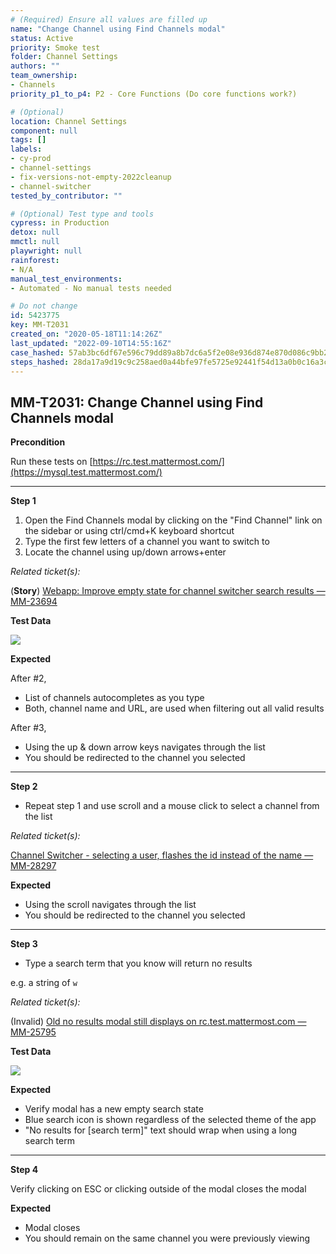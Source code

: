 ```yaml
---
# (Required) Ensure all values are filled up
name: "Change Channel using Find Channels modal"
status: Active
priority: Smoke test
folder: Channel Settings
authors: ""
team_ownership:
- Channels
priority_p1_to_p4: P2 - Core Functions (Do core functions work?)

# (Optional)
location: Channel Settings
component: null
tags: []
labels:
- cy-prod
- channel-settings
- fix-versions-not-empty-2022cleanup
- channel-switcher
tested_by_contributor: ""

# (Optional) Test type and tools
cypress: in Production
detox: null
mmctl: null
playwright: null
rainforest:
- N/A
manual_test_environments:
- Automated - No manual tests needed

# Do not change
id: 5423775
key: MM-T2031
created_on: "2020-05-18T11:14:26Z"
last_updated: "2022-09-10T14:55:16Z"
case_hashed: 57ab3bc6df67e596c79dd89a8b7dc6a5f2e08e936d874e870d086c9bb2062c5f2bdcbcb0c64e968e9f4dad2eae3b92b1
steps_hashed: 28da17a9d19c9c258aed0a44bfe97fe5725e92441f54d13a0b0c16a3c5378b0f8a04850e31a234da75ae2fb47cb04fd5
---
```


<!-- (Auto-generated) Based on frontmatter's "key" and "name" -->

## MM-T2031: Change Channel using Find Channels modal

**Precondition**

Run these tests on [https://rc.test.mattermost.com/](https://mysql.test.mattermost.com/)

---

**Step 1**

1. Open the Find Channels modal by clicking on the "Find Channel" link on the sidebar or using ctrl/cmd+K keyboard shortcut
2. Type the first few letters of a channel you want to switch to
3. Locate the channel using up/down arrows+enter

_Related ticket(s):_

(**Story**) [Webapp: Improve empty state for channel switcher search results — MM-23694](https://mattermost.atlassian.net/browse/MM-23694)

**Test Data**

![](https://cloudfront.tm4j.smartbear.com/tenant/ad722c15-e2a6-3788-82f3-92f99221f446/project/10302/embedded-f3277290f945470c4add5d21ef3dc7ca7b74388fc7152bfb6b99ae58c66a95a8-1640890709453-Screen+Shot+2021-12-30+at+1.58.05+PM.png)

**Expected**

After #2,

- List of channels autocompletes as you type
- Both, channel name and URL, are used when filtering out all valid results

After #3,

- Using the up & down arrow keys navigates through the list
- You should be redirected to the channel you selected

---

**Step 2**

- Repeat step 1 and use scroll and a mouse click to select a channel from the list

_Related ticket(s):_

[Channel Switcher - selecting a user, flashes the id instead of the name — MM-28297](https://mattermost.atlassian.net/browse/MM-28297)

**Expected**

- Using the scroll navigates through the list
- You should be redirected to the channel you selected

---

**Step 3**

- Type a search term that you know will return no results

e.g. a string of `w`

_Related ticket(s):_

(Invalid) [Old no results modal still displays on rc.test.mattermost.com — MM-25795](https://mattermost.atlassian.net/browse/MM-25795)

**Test Data**

![](https://cloudfront.tm4j.smartbear.com/tenant/ad722c15-e2a6-3788-82f3-92f99221f446/project/10302/embedded-f3277290f945470c4add5d21ef3dc7ca7b74388fc7152bfb6b99ae58c66a95a8-1640890753515-Screen+Shot+2021-12-30+at+1.58.58+PM.png)

**Expected**

- Verify modal has a new empty search state
- Blue search icon is shown regardless of the selected theme of the app
- "No results for \[search term]" text should wrap when using a long search term

---

**Step 4**

Verify clicking on ESC or clicking outside of the modal closes the modal

**Expected**

- Modal closes
- You should remain on the same channel you were previously viewing
